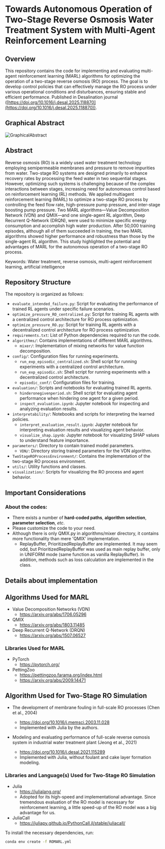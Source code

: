 # Towards Autonomous Operation of Two-Stage Reverse Osmosis Water Treatment System with Multi-Agent Reinforcement Learning

## Overview

This repository contains the code for implementing and evaluating multi-agent reinforcement learning (MARL) algorithms for optimizing the operation of a two-stage reverse osmosis (RO) process. The goal is to develop control policies that can effectively manage the RO process under various operational conditions and disturbances, ensuring stable and efficient performance. Published in Desalination journal ([https://doi.org/10.1016/j.desal.2025.118870](https://doi.org/10.1016/j.desal.2025.118870)).

## Graphical Abstract
![GraphicalAbstract](https://github.com/user-attachments/assets/608ddaf7-ff39-4e18-aa3f-c72878d24ddf)

## Abstract
Reverse osmosis (RO) is a widely used water treatment technology employing semipermeable membranes and pressure to remove impurities from water. Two-stage RO systems are designed primarily to enhance recovery rates by processing the feed water in two sequential stages. However, optimizing such systems is challenging because of the complex interactions between stages, increasing need for autonomous control based on reinforcement learning (RL) methods. We applied multiagent reinforcement learning (MARL) to optimize a two-stage RO process by controlling the feed flow rate, high-pressure pump pressure, and inter-stage boosting pump pressure. Two MARL algorithms—Value Decomposition Network (VDN) and QMIX—and one single-agent RL algorithm, Deep Recurrent Q-Network (DRQN), were used to minimize specific energy consumption and accomplish high water production. After 50,000 training episodes, although all of them succeeded in training, the two MARL algorithms showed higher performance and robustness than those by the single-agent RL algorithm. This study highlighted the potential and advantages of MARL for the autonomous operation of a two-stage RO process.

Keywords: Water treatment, reverse osmosis, multi-agent reinforcement learning, artificial intelligence

## Repository Structure

The repository is organized as follows:

-   `evaluate_intended_failure.py`: Script for evaluating the performance of trained RL agents under specific failure scenarios.
-   `optimize_pressure_RO_centralized.py`: Script for training RL agents with a centralized control architecture for RO process optimization.
-   `optimize_pressure_RO.py`: Script for training RL agents with a decentralized control architecture for RO process optimization.
-   `requirements.txt`: List of Python dependencies required to run the code.
-   `algorithms/`: Contains implementations of different MARL algorithms.
    -   `mixer/`: Implementation of mixing networks for value function decomposition.
-   `config/`: Configuration files for running experiments.
    -   `run_exp_episodic_centralized.sh`: Shell script for running experiments with a centralized control architecture.
    -   `run_exp_episodic.sh`: Shell script for running experiments with a decentralized control architecture.
    -   `episodic_conf/`: Configuration files for training.
-   `evaluation/`: Scripts and notebooks for evaluating trained RL agents.
    -   `hinderonegivenperiod.sh`: Shell script for evaluating agent performance when hindering one agent for a given period.
    -   `inspect_evaluation.ipynb`: Jupyter notebook for inspecting and analyzing evaluation results.
-   `interpretability/`: Notebooks and scripts for interpreting the learned policies.
    -   `interpret_evaluation_result.ipynb`: Jupyter notebook for interpreting evaluation results and visualizing agent behavior.
    -   `visualize_shap.ipynb`: Jupyter notebook for visualizing SHAP values to understand feature importance.
-   `parameters/`: Directory to contain trained model parameters.
    -   `VDN/`: Directory storing trained parameters for the VDN algorithm.
-   `TwoStageROProcessEnvironment/`: Contains the implementation of the two-stage RO process environment.
-   `utils/`: Utility functions and classes.
-   `visualization/`: Scripts for visualizing the RO process and agent behavior.

## Important Considerations

### About the codes:
-   There exists a number of **hard-coded paths**, **algorithm selection**, **parameter selection**, _etc_.
-   Please customize the code to your need.
-   Although there is only QMIX.py in algorithms/mixer directory, it contains more functionality than mere 'QMIX' implementation.
    -   ReplayBuffer, PrioritizedReplayBuffer are implemented. It may seem odd, but PrioritizedReplayBuffer was used as main replay buffer, only in UNIFORM mode (same function as vanilla ReplayBuffer). In addition, methods such as loss calculation are implemented in the class.

## Details about implementation

## Algorithms Used for MARL
-   Value Decomposition Networks (VDN)
    -   https://arxiv.org/abs/1706.05296
-   QMIX
    -   https://arxiv.org/abs/1803.11485
-   Deep Recurrent Q-Network (DRQN)
    -   https://arxiv.org/abs/1507.06527

### Libraries Used for MARL
-   PyTorch
    -   https://pytorch.org/
-   PettingZoo
    -   https://pettingzoo.farama.org/index.html
    -   https://arxiv.org/abs/2009.14471


## Algorithm Used for Two-Stage RO Simulation
-   The development of membrane fouling in full-scale RO processes (Chen et al., 2004)
    -   https://doi.org/10.1016/j.memsci.2003.11.028
    -   Implemented with Julia by the authors.

-   Modeling and evaluating performance of full-scale reverse osmosis system in industrial water treatment plant (Jeong et al., 2021)
    -   https://doi.org/10.1016/j.desal.2021.115289
    -   Implemented with Julia, without foulant and cake layer formation modeling. 

### Libraries and Language(s) Used for Two-Stage RO Simulation
-   Julia
    -   https://julialang.org/
    -   Adopted for its high-speed and implementational advantage. Since tremendous evaluation of the RO model is necessary for reinforcement learning, a little speed-up of the RO model was a big advantage for us.
-   JuliaCall
    -   https://juliapy.github.io/PythonCall.jl/stable/juliacall/




To install the necessary dependencies, run:

```bash
conda env create -f ROMARL.yml
